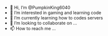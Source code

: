 - 👋 Hi, I’m @PumpkinKing6040
- 👀 I’m interested in gaming and learning code
- 🌱 I’m currently learning how to codes servers
- 💞️ I’m looking to collaborate on ...
- 📫 How to reach me ...

<!---
PumpkinKing6040/PumpkinKing6040 is a ✨ special ✨ repository because its `README.md` (this file) appears on your GitHub profile.
You can click the Preview link to take a look at your changes.
--->
